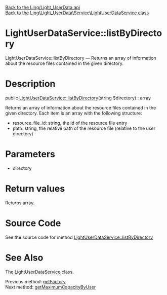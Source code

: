 [Back to the Ling/Light_UserData api](https://github.com/lingtalfi/Light_UserData/blob/master/doc/api/Ling/Light_UserData.md)<br>
[Back to the Ling\Light_UserData\Service\LightUserDataService class](https://github.com/lingtalfi/Light_UserData/blob/master/doc/api/Ling/Light_UserData/Service/LightUserDataService.md)


LightUserDataService::listByDirectory
================



LightUserDataService::listByDirectory — Returns an array of information about the resource files contained in the given directory.




Description
================


public [LightUserDataService::listByDirectory](https://github.com/lingtalfi/Light_UserData/blob/master/doc/api/Ling/Light_UserData/Service/LightUserDataService/listByDirectory.md)(string $directory) : array




Returns an array of information about the resource files contained in the given directory.
Each item is an array with the following structure:

- resource_file_id: string, the id of the resource file entry
- path: string, the relative path of the resource file (relative to the user directory)




Parameters
================


- directory

    


Return values
================

Returns array.








Source Code
===========
See the source code for method [LightUserDataService::listByDirectory](https://github.com/lingtalfi/Light_UserData/blob/master/Service/LightUserDataService.php#L405-L429)


See Also
================

The [LightUserDataService](https://github.com/lingtalfi/Light_UserData/blob/master/doc/api/Ling/Light_UserData/Service/LightUserDataService.md) class.

Previous method: [getFactory](https://github.com/lingtalfi/Light_UserData/blob/master/doc/api/Ling/Light_UserData/Service/LightUserDataService/getFactory.md)<br>Next method: [getMaximumCapacityByUser](https://github.com/lingtalfi/Light_UserData/blob/master/doc/api/Ling/Light_UserData/Service/LightUserDataService/getMaximumCapacityByUser.md)<br>

